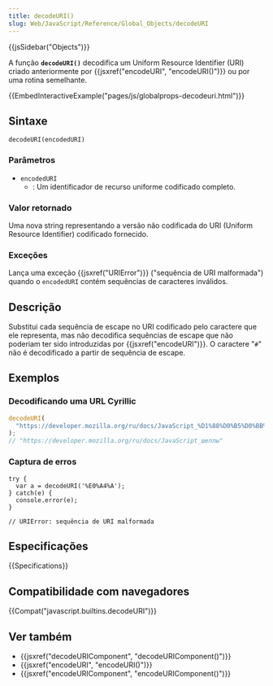 ```yaml
---
title: decodeURI()
slug: Web/JavaScript/Reference/Global_Objects/decodeURI
---
```


{{jsSidebar("Objects")}}

A função **`decodeURI()`** decodifica um Uniform Resource Identifier (URI) criado anteriormente por {{jsxref("encodeURI", "encodeURI()")}} ou por uma rotina semelhante.

{{EmbedInteractiveExample("pages/js/globalprops-decodeuri.html")}}

## Sintaxe

```
decodeURI(encodedURI)
```

### Parâmetros

- `encodedURI`
  - : Um identificador de recurso uniforme codificado completo.

### Valor retornado

Uma nova string representando a versão não codificada do URI (Uniform Resource Identifier) codificado fornecido.

### Exceções

Lança uma exceção {{jsxref("URIError")}} ("sequência de URI malformada") quando o `encodedURI` contém sequências de caracteres inválidos.

## Descrição

Substitui cada sequência de escape no URI codificado pelo caractere que ele representa, mas não decodifica sequências de escape que não poderiam ter sido introduzidas por {{jsxref("encodeURI")}}. O caractere "`#`" não é decodificado a partir de sequência de escape.

## Exemplos

### Decodificando uma URL Cyrillic

```js
decodeURI(
  "https://developer.mozilla.org/ru/docs/JavaScript_%D1%88%D0%B5%D0%BB%D0%BB%D1%8B",
);
// "https://developer.mozilla.org/ru/docs/JavaScript_шеллы"
```

### Captura de erros

```
try {
  var a = decodeURI('%E0%A4%A');
} catch(e) {
  console.error(e);
}

// URIError: sequência de URI malformada
```

## Especificações

{{Specifications}}

## Compatibilidade com navegadores

{{Compat("javascript.builtins.decodeURI")}}

## Ver também

- {{jsxref("decodeURIComponent", "decodeURIComponent()")}}
- {{jsxref("encodeURI", "encodeURI()")}}
- {{jsxref("encodeURIComponent", "encodeURIComponent()")}}
